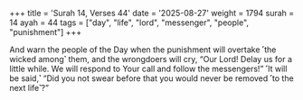 +++
title = 'Surah 14, Verses 44'
date = '2025-08-27'
weight = 1794
surah = 14
ayah = 44
tags = ["day", "life", "lord", "messenger", "people", "punishment"]
+++

And warn the people of the Day when the punishment will overtake ˹the wicked among˺ them, and the wrongdoers will cry, “Our Lord! Delay us for a little while. We will respond to Your call and follow the messengers!” ˹It will be said,˺ “Did you not swear before that you would never be removed ˹to the next life˺?”